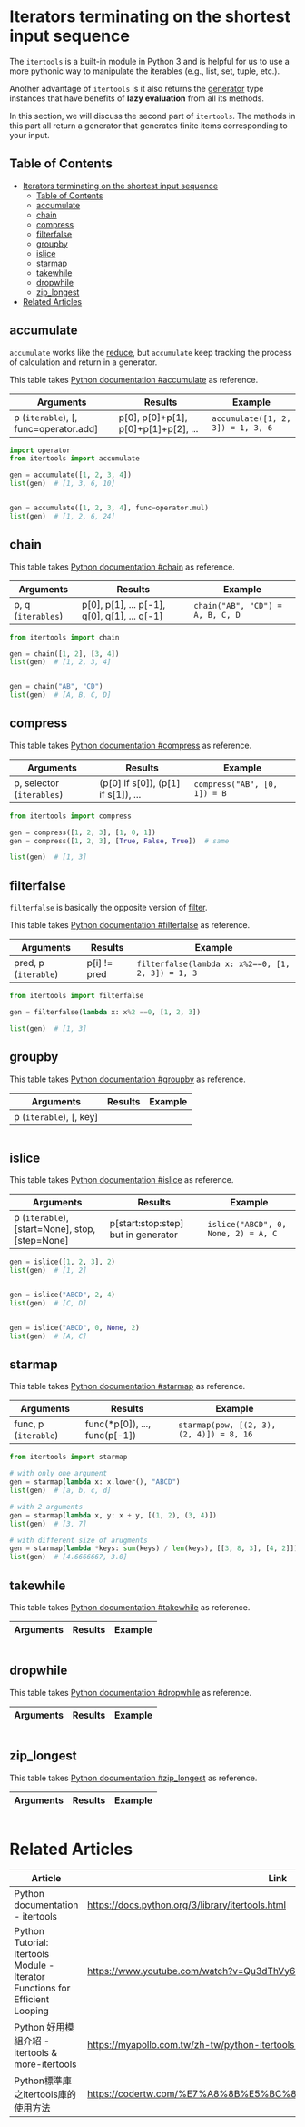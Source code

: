 # Iterators terminating on the shortest input sequence

The `itertools` is a built-in module in Python 3 and is helpful for us to use a more pythonic way to manipulate the iterables (e.g., list, set, tuple, etc.). 

Another advantage of `itertools` is it also returns the [generator](../must_know/generator.md) type instances that have benefits of **lazy evaluation** from all its methods.

In this section, we will discuss the second part of `itertools`. The methods in this part all return a generator that generates finite items corresponding to your input.

## Table of Contents

* [Iterators terminating on the shortest input sequence](#iterators-terminating-on-the-shortest-input-sequence)
  * [Table of Contents](#table-of-contents)
  * [accumulate](#accumulate)
  * [chain](#chain)
  * [compress](#compress)
  * [filterfalse](#filterfalse)
  * [groupby](#groupby)
  * [islice](#islice)
  * [starmap](#starmap)
  * [takewhile](#takewhile)
  * [dropwhile](#dropwhile)
  * [zip_longest](#zip_longest)
* [Related Articles](#related-articles)

## accumulate

`accumulate` works like the [reduce](../must_know/reduce.md), but `accumulate` keep tracking the process of calculation and return in a generator.

This table takes [Python documentation #accumulate](https://docs.python.org/3/library/itertools.html#itertools.accumulate) as reference.

| Arguments                             | Results                              | Example                           |
| ------------------------------------- | ------------------------------------ | --------------------------------- |
| p (`iterable`), [, func=operator.add] | p[0], p[0]+p[1], p[0]+p[1]+p[2], ... | `accumulate([1, 2, 3]) = 1, 3, 6` |

``` py
import operator
from itertools import accumulate

gen = accumulate([1, 2, 3, 4])
list(gen)  # [1, 3, 6, 10]


gen = accumulate([1, 2, 3, 4], func=operator.mul)
list(gen)  # [1, 2, 6, 24]
```

## chain

This table takes [Python documentation #chain](https://docs.python.org/3/library/itertools.html#itertools.chain) as reference.

| Arguments          | Results                                      | Example                          |
| ------------------ | -------------------------------------------- | -------------------------------- |
| p, q (`iterables`) | p[0], p[1], ... p[-1], q[0], q[1], ... q[-1] | `chain("AB", "CD") = A, B, C, D` |

``` py
from itertools import chain

gen = chain([1, 2], [3, 4])
list(gen)  # [1, 2, 3, 4]


gen = chain("AB", "CD")
list(gen)  # [A, B, C, D]
```

## compress

This table takes [Python documentation #compress](https://docs.python.org/3/library/itertools.html#itertools.compress) as reference.

| Arguments                 | Results                             | Example                      |
| ------------------------- | ----------------------------------- | ---------------------------- |
| p, selector (`iterables`) | (p[0] if s[0]), (p[1] if s[1]), ... | `compress("AB", [0, 1]) = B` |

``` py
from itertools import compress

gen = compress([1, 2, 3], [1, 0, 1])
gen = compress([1, 2, 3], [True, False, True])  # same

list(gen)  # [1, 3]
```

## filterfalse

`filterfalse` is basically the opposite version of [filter](../must_know/filter.md).

This table takes [Python documentation #filterfalse](https://docs.python.org/3/library/itertools.html#itertools.filterfalse) as reference.

| Arguments            | Results      | Example                                           |
| -------------------- | ------------ | ------------------------------------------------- |
| pred, p (`iterable`) | p[i] != pred | `filterfalse(lambda x: x%2==0, [1, 2, 3]) = 1, 3` |

``` py
from itertools import filterfalse

gen = filterfalse(lambda x: x%2 ==0, [1, 2, 3])

list(gen)  # [1, 3]
```

## groupby

This table takes [Python documentation #groupby](https://docs.python.org/3/library/itertools.html#itertools.groupby) as reference.

| Arguments               | Results | Example |
| ----------------------- | ------- | ------- |
| p (`iterable`), [, key] |

``` py

```

## islice

<!-- just like slice function in list but islice returns generator -->

This table takes [Python documentation #islice](https://docs.python.org/3/library/itertools.html#itertools.islice) as reference.

| Arguments                                       | Results                             | Example                             |
| ----------------------------------------------- | ----------------------------------- | ----------------------------------- |
| p (`iterable`), [start=None], stop, [step=None] | p[start:stop:step] but in generator | `islice("ABCD", 0, None, 2) = A, C` |

``` py
gen = islice([1, 2, 3], 2)
list(gen)  # [1, 2]


gen = islice("ABCD", 2, 4)
list(gen)  # [C, D]


gen = islice("ABCD", 0, None, 2)
list(gen)  # [A, C]
```

## starmap

<!-- just like map function but it directly use the elements as func arguments -->

This table takes [Python documentation #starmap](https://docs.python.org/3/library/itertools.html#itertools.starmap) as reference.

| Arguments            | Results                       | Example                      |
| -------------------- | ----------------------------- | ---------------------------- |
| func, p (`iterable`) | func(*p[0]), ..., func(p[-1]) | `starmap(pow, [(2, 3), (2, 4)]) = 8, 16` |

``` py
from itertools import starmap

# with only one argument
gen = starmap(lambda x: x.lower(), "ABCD")
list(gen)  # [a, b, c, d]

# with 2 arguments
gen = starmap(lambda x, y: x + y, [(1, 2), (3, 4)])
list(gen)  # [3, 7]

# with different size of arugments
gen = starmap(lambda *keys: sum(keys) / len(keys), [[3, 8, 3], [4, 2]])
list(gen)  # [4.6666667, 3.0]
```

## takewhile

This table takes [Python documentation #takewhile](https://docs.python.org/3/library/itertools.html#itertools.takewhile) as reference.

| Arguments | Results | Example |
| --------- | ------- | ------- |


``` py

```

## dropwhile

This table takes [Python documentation #dropwhile](https://docs.python.org/3/library/itertools.html#itertools.dropwhile) as reference.

| Arguments | Results | Example |
| --------- | ------- | ------- |


``` py

```

## zip_longest

This table takes [Python documentation #zip_longest](https://docs.python.org/3/library/itertools.html#itertools.zip_longest) as reference.

| Arguments | Results | Example |
| --------- | ------- | ------- |


``` py

```


# Related Articles

| Article                                                                      | Link                                                             |
| ---------------------------------------------------------------------------- | ---------------------------------------------------------------- |
| Python documentation - itertools                                             | https://docs.python.org/3/library/itertools.html                 |
| Python Tutorial: Itertools Module - Iterator Functions for Efficient Looping | https://www.youtube.com/watch?v=Qu3dThVy6KQ                      |
| Python 好用模組介紹 - itertools & more-itertools                             | https://myapollo.com.tw/zh-tw/python-itertools-more-itertools/   |
| Python標準庫之itertools庫的使用方法                                          | https://codertw.com/%E7%A8%8B%E5%BC%8F%E8%AA%9E%E8%A8%80/364249/ |